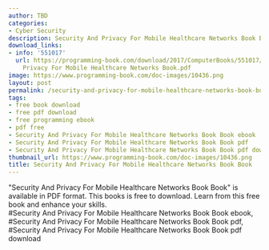 ```yaml
---
author: TBD
categories:
- Cyber Security
description: Security And Privacy For Mobile Healthcare Networks Book Book
download_links:
- info: '551017'
  url: https://programming-book.com/download/2017/ComputerBooks/551017/Security And
    Privacy For Mobile Healthcare Networks Book.pdf
image: https://www.programming-book.com/doc-images/10436.png
layout: post
permalink: /security-and-privacy-for-mobile-healthcare-networks-book-book.html
tags:
- free book download
- free pdf download
- free programming ebook
- pdf free
- Security And Privacy For Mobile Healthcare Networks Book Book ebook
- Security And Privacy For Mobile Healthcare Networks Book Book pdf
- Security And Privacy For Mobile Healthcare Networks Book Book pdf download
thumbnail_url: https://www.programming-book.com/doc-images/10436.png
title: Security And Privacy For Mobile Healthcare Networks Book Book
---
```


 
<div class="item-desc text-justify">
  "Security And Privacy For Mobile Healthcare Networks Book Book" is available in PDF format. This books is free to download. Learn from this free book and enhance your skills.
  <br>
  #Security And Privacy For Mobile Healthcare Networks Book Book ebook, #Security And Privacy For Mobile Healthcare Networks Book Book pdf, #Security And Privacy For Mobile Healthcare Networks Book Book pdf download
</div>